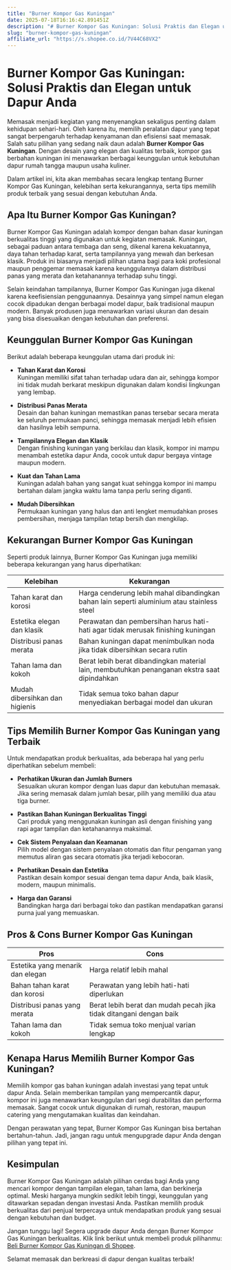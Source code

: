 ```yaml
---
title: "Burner Kompor Gas Kuningan"
date: 2025-07-18T16:16:42.891451Z
description: "# Burner Kompor Gas Kuningan: Solusi Praktis dan Elegan untuk Dapur Anda..."
slug: "burner-kompor-gas-kuningan"
affiliate_url: "https://s.shopee.co.id/7V44C68VX2"
---
```

# Burner Kompor Gas Kuningan: Solusi Praktis dan Elegan untuk Dapur Anda

Memasak menjadi kegiatan yang menyenangkan sekaligus penting dalam kehidupan sehari-hari. Oleh karena itu, memilih peralatan dapur yang tepat sangat berpengaruh terhadap kenyamanan dan efisiensi saat memasak. Salah satu pilihan yang sedang naik daun adalah **Burner Kompor Gas Kuningan**. Dengan desain yang elegan dan kualitas terbaik, kompor gas berbahan kuningan ini menawarkan berbagai keunggulan untuk kebutuhan dapur rumah tangga maupun usaha kuliner.

Dalam artikel ini, kita akan membahas secara lengkap tentang Burner Kompor Gas Kuningan, kelebihan serta kekurangannya, serta tips memilih produk terbaik yang sesuai dengan kebutuhan Anda.

## Apa Itu Burner Kompor Gas Kuningan?

Burner Kompor Gas Kuningan adalah kompor dengan bahan dasar kuningan berkualitas tinggi yang digunakan untuk kegiatan memasak. Kuningan, sebagai paduan antara tembaga dan seng, dikenal karena kekuatannya, daya tahan terhadap karat, serta tampilannya yang mewah dan berkesan klasik. Produk ini biasanya menjadi pilihan utama bagi para koki profesional maupun penggemar memasak karena keunggulannya dalam distribusi panas yang merata dan ketahanannya terhadap suhu tinggi.

Selain keindahan tampilannya, Burner Kompor Gas Kuningan juga dikenal karena keefisiensian penggunaannya. Desainnya yang simpel namun elegan cocok dipadukan dengan berbagai model dapur, baik tradisional maupun modern. Banyak produsen juga menawarkan variasi ukuran dan desain yang bisa disesuaikan dengan kebutuhan dan preferensi.

## Keunggulan Burner Kompor Gas Kuningan

Berikut adalah beberapa keunggulan utama dari produk ini:

- **Tahan Karat dan Korosi**  
  Kuningan memiliki sifat tahan terhadap udara dan air, sehingga kompor ini tidak mudah berkarat meskipun digunakan dalam kondisi lingkungan yang lembap.

- **Distribusi Panas Merata**  
  Desain dan bahan kuningan memastikan panas tersebar secara merata ke seluruh permukaan panci, sehingga memasak menjadi lebih efisien dan hasilnya lebih sempurna.

- **Tampilannya Elegan dan Klasik**  
  Dengan finishing kuningan yang berkilau dan klasik, kompor ini mampu menambah estetika dapur Anda, cocok untuk dapur bergaya vintage maupun modern.

- **Kuat dan Tahan Lama**  
  Kuningan adalah bahan yang sangat kuat sehingga kompor ini mampu bertahan dalam jangka waktu lama tanpa perlu sering diganti.

- **Mudah Dibersihkan**  
  Permukaan kuningan yang halus dan anti lengket memudahkan proses pembersihan, menjaga tampilan tetap bersih dan mengkilap.

## Kekurangan Burner Kompor Gas Kuningan

Seperti produk lainnya, Burner Kompor Gas Kuningan juga memiliki beberapa kekurangan yang harus diperhatikan:

| **Kelebihan** | **Kekurangan** |
|----------------|----------------|
| Tahan karat dan korosi | Harga cenderung lebih mahal dibandingkan bahan lain seperti aluminium atau stainless steel |
| Estetika elegan dan klasik | Perawatan dan pembersihan harus hati-hati agar tidak merusak finishing kuningan |
| Distribusi panas merata | Bahan kuningan dapat menimbulkan noda jika tidak dibersihkan secara rutin |
| Tahan lama dan kokoh | Berat lebih berat dibandingkan material lain, membutuhkan penanganan ekstra saat dipindahkan |
| Mudah dibersihkan dan higienis | Tidak semua toko bahan dapur menyediakan berbagai model dan ukuran |

## Tips Memilih Burner Kompor Gas Kuningan yang Terbaik

Untuk mendapatkan produk berkualitas, ada beberapa hal yang perlu diperhatikan sebelum membeli:

- **Perhatikan Ukuran dan Jumlah Burners**  
  Sesuaikan ukuran kompor dengan luas dapur dan kebutuhan memasak. Jika sering memasak dalam jumlah besar, pilih yang memiliki dua atau tiga burner.

- **Pastikan Bahan Kuningan Berkualitas Tinggi**  
  Cari produk yang menggunakan kuningan asli dengan finishing yang rapi agar tampilan dan ketahanannya maksimal.

- **Cek Sistem Penyalaan dan Keamanan**  
  Pilih model dengan sistem penyalaan otomatis dan fitur pengaman yang memutus aliran gas secara otomatis jika terjadi kebocoran.

- **Perhatikan Desain dan Estetika**  
  Pastikan desain kompor sesuai dengan tema dapur Anda, baik klasik, modern, maupun minimalis.

- **Harga dan Garansi**  
  Bandingkan harga dari berbagai toko dan pastikan mendapatkan garansi purna jual yang memuaskan.

## Pros & Cons Burner Kompor Gas Kuningan

| **Pros** | **Cons** |
|------------------------------|------------------------------|
| Estetika yang menarik dan elegan | Harga relatif lebih mahal |
| Bahan tahan karat dan korosi | Perawatan yang lebih hati-hati diperlukan |
| Distribusi panas yang merata | Berat lebih berat dan mudah pecah jika tidak ditangani dengan baik |
| Tahan lama dan kokoh | Tidak semua toko menjual varian lengkap |

## Kenapa Harus Memilih Burner Kompor Gas Kuningan?

Memilih kompor gas bahan kuningan adalah investasi yang tepat untuk dapur Anda. Selain memberikan tampilan yang mempercantik dapur, kompor ini juga menawarkan keunggulan dari segi durabilitas dan performa memasak. Sangat cocok untuk digunakan di rumah, restoran, maupun catering yang mengutamakan kualitas dan keindahan.

Dengan perawatan yang tepat, Burner Kompor Gas Kuningan bisa bertahan bertahun-tahun. Jadi, jangan ragu untuk mengupgrade dapur Anda dengan pilihan yang tepat ini.

## Kesimpulan

Burner Kompor Gas Kuningan adalah pilihan cerdas bagi Anda yang mencari kompor dengan tampilan elegan, tahan lama, dan berkinerja optimal. Meski harganya mungkin sedikit lebih tinggi, keunggulan yang ditawarkan sepadan dengan investasi Anda. Pastikan memilih produk berkualitas dari penjual terpercaya untuk mendapatkan produk yang sesuai dengan kebutuhan dan budget.

Jangan tunggu lagi! Segera upgrade dapur Anda dengan Burner Kompor Gas Kuningan berkualitas. Klik link berikut untuk membeli produk pilihanmu: [Beli Burner Kompor Gas Kuningan di Shopee](https://s.shopee.co.id/7V44C68VX2).

Selamat memasak dan berkreasi di dapur dengan kualitas terbaik!
